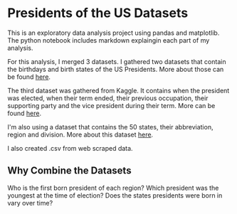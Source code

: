 # Presidents of the US Datasets

This is an exploratory data analysis project using pandas and matplotlib. The python notebook includes markdown explaingin each part of my analysis.

For this analysis, I merged 3 datasets. I gathered two datasets that contain the birthdays and birth states of the US Presidents. More about those can be found [here](https://people.math.sc.edu/Burkardt/datasets/presidents/presidents.html).

The third dataset was gathered from Kaggle. It contains when the president was elected, when their term ended, their previous occupation, their supporting party and the vice president during their term. More can be found [here](https://www.kaggle.com/datasets/harshitagpt/us-presidents).

I'm also using a dataset that contains the 50 states, their abbreviation, region and division. More about this dataset [here](https://www.kaggle.com/datasets/omer2040/usa-states-to-region).

I also created .csv from web scraped data.

## Why Combine the Datasets

Who is the first born president of each region?
Which president was the youngest at the time of election?
Does the states presidents were born in vary over time?
